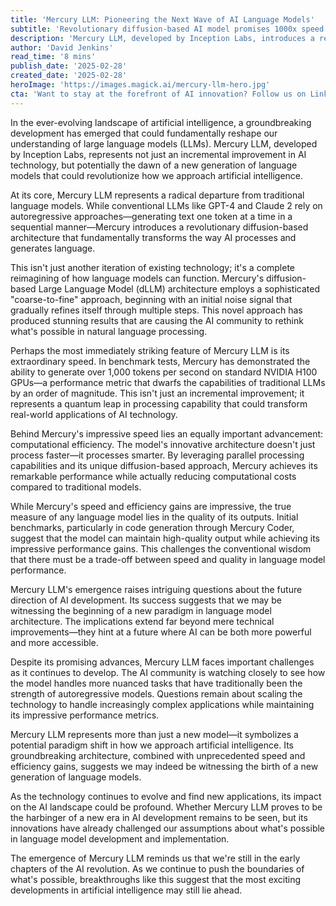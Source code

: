 ```yaml
---
title: 'Mercury LLM: Pioneering the Next Wave of AI Language Models'
subtitle: 'Revolutionary diffusion-based AI model promises 1000x speed gains'
description: 'Mercury LLM, developed by Inception Labs, introduces a revolutionary diffusion-based architecture that transforms AI language processing. With the ability to generate over 1,000 tokens per second while maintaining high-quality output, this groundbreaking model challenges traditional approaches and could herald a new era in AI development.'
author: 'David Jenkins'
read_time: '8 mins'
publish_date: '2025-02-28'
created_date: '2025-02-28'
heroImage: 'https://images.magick.ai/mercury-llm-hero.jpg'
cta: 'Want to stay at the forefront of AI innovation? Follow us on LinkedIn for exclusive insights into groundbreaking developments like Mercury LLM and be part of the conversation shaping the future of artificial intelligence.'
---
```


In the ever-evolving landscape of artificial intelligence, a groundbreaking development has emerged that could fundamentally reshape our understanding of large language models (LLMs). Mercury LLM, developed by Inception Labs, represents not just an incremental improvement in AI technology, but potentially the dawn of a new generation of language models that could revolutionize how we approach artificial intelligence.

At its core, Mercury LLM represents a radical departure from traditional language models. While conventional LLMs like GPT-4 and Claude 2 rely on autoregressive approaches—generating text one token at a time in a sequential manner—Mercury introduces a revolutionary diffusion-based architecture that fundamentally transforms the way AI processes and generates language.

This isn't just another iteration of existing technology; it's a complete reimagining of how language models can function. Mercury's diffusion-based Large Language Model (dLLM) architecture employs a sophisticated "coarse-to-fine" approach, beginning with an initial noise signal that gradually refines itself through multiple steps. This novel approach has produced stunning results that are causing the AI community to rethink what's possible in natural language processing.

Perhaps the most immediately striking feature of Mercury LLM is its extraordinary speed. In benchmark tests, Mercury has demonstrated the ability to generate over 1,000 tokens per second on standard NVIDIA H100 GPUs—a performance metric that dwarfs the capabilities of traditional LLMs by an order of magnitude. This isn't just an incremental improvement; it represents a quantum leap in processing capability that could transform real-world applications of AI technology.

Behind Mercury's impressive speed lies an equally important advancement: computational efficiency. The model's innovative architecture doesn't just process faster—it processes smarter. By leveraging parallel processing capabilities and its unique diffusion-based approach, Mercury achieves its remarkable performance while actually reducing computational costs compared to traditional models.

While Mercury's speed and efficiency gains are impressive, the true measure of any language model lies in the quality of its outputs. Initial benchmarks, particularly in code generation through Mercury Coder, suggest that the model can maintain high-quality output while achieving its impressive performance gains. This challenges the conventional wisdom that there must be a trade-off between speed and quality in language model performance.

Mercury LLM's emergence raises intriguing questions about the future direction of AI development. Its success suggests that we may be witnessing the beginning of a new paradigm in language model architecture. The implications extend far beyond mere technical improvements—they hint at a future where AI can be both more powerful and more accessible.

Despite its promising advances, Mercury LLM faces important challenges as it continues to develop. The AI community is watching closely to see how the model handles more nuanced tasks that have traditionally been the strength of autoregressive models. Questions remain about scaling the technology to handle increasingly complex applications while maintaining its impressive performance metrics.

Mercury LLM represents more than just a new model—it symbolizes a potential paradigm shift in how we approach artificial intelligence. Its groundbreaking architecture, combined with unprecedented speed and efficiency gains, suggests we may indeed be witnessing the birth of a new generation of language models.

As the technology continues to evolve and find new applications, its impact on the AI landscape could be profound. Whether Mercury LLM proves to be the harbinger of a new era in AI development remains to be seen, but its innovations have already challenged our assumptions about what's possible in language model development and implementation.

The emergence of Mercury LLM reminds us that we're still in the early chapters of the AI revolution. As we continue to push the boundaries of what's possible, breakthroughs like this suggest that the most exciting developments in artificial intelligence may still lie ahead.